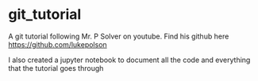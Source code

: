 # git_tutorial

A git tutorial following Mr. P Solver on youtube. Find his github here https://github.com/lukepolson

I also created a jupyter notebook to document all the code and everything that the tutorial goes through
